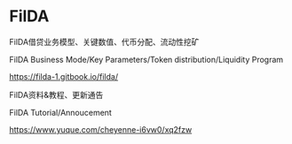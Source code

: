 # FilDA

FilDA借贷业务模型、关键数值、代币分配、流动性挖矿

FilDA Business Mode/Key Parameters/Token distribution/Liquidity Program

https://filda-1.gitbook.io/filda/

FilDA资料&教程、更新通告

FilDA Tutorial/Annoucement

https://www.yuque.com/cheyenne-i6vw0/xq2fzw

